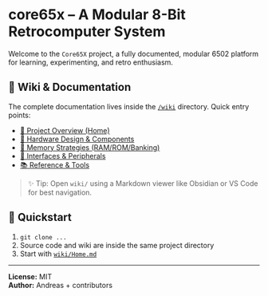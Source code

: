 # core65x – A Modular 8-Bit Retrocomputer System

Welcome to the `Core65X` project, a fully documented, modular 6502 platform for learning, experimenting, and retro enthusiasm.

## 📘 Wiki & Documentation

The complete documentation lives inside the [`/wiki`](./wiki) directory. Quick entry points:

- [📖 Project Overview (Home)](wiki/Home.md)
- [📐 Hardware Design & Components](wiki/hardware/)
- [🧠 Memory Strategies (RAM/ROM/Banking)](wiki/hardware/memory/)
- [🧩 Interfaces & Peripherals](wiki/hardware/interfaces/)
- [📚 Reference & Tools](wiki/reference/)

> ✨ Tip: Open `wiki/` using a Markdown viewer like Obsidian or VS Code for best navigation.

## 🚀 Quickstart

1. `git clone ...`
2. Source code and wiki are inside the same project directory
3. Start with [`wiki/Home.md`](wiki/Home.md)

---

**License:** MIT  
**Author:** Andreas + contributors  
